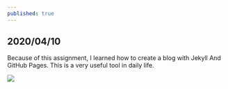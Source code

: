 ```yaml
---
published: true
---
```

## 2020/04/10

   Because of this assignment, I learned how to create a blog with Jekyll And GitHub Pages. This      is a very useful tool in daily life. 
   
   
   ![]({{site.baseurl}}/_posts/1*xhVXlPsI9x1zF4_mK5gFbw.png)
